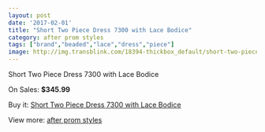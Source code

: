 ```yaml
---
layout: post
date: '2017-02-01'
title: "Short Two Piece Dress 7300 with Lace Bodice"
category: after prom styles
tags: ["brand","beaded","lace","dress","piece"]
image: http://img.transblink.com/18394-thickbox_default/short-two-piece-dress-7300-with-lace-bodice.jpg
---
```

Short Two Piece Dress 7300 with Lace Bodice

On Sales: **$345.99**
<a href="https://www.transblink.com/en/after-prom-styles/5752-short-two-piece-dress-7300-with-lace-bodice.html"><amp-img layout="responsive" width="600" height="600" src="//img.transblink.com/18394-thickbox_default/short-two-piece-dress-7300-with-lace-bodice.jpg" alt="Short Two Piece Dress 7300 with Lace Bodice 0" /></a>
<a href="https://www.transblink.com/en/after-prom-styles/5752-short-two-piece-dress-7300-with-lace-bodice.html"><amp-img layout="responsive" width="600" height="600" src="//img.transblink.com/18398-thickbox_default/short-two-piece-dress-7300-with-lace-bodice.jpg" alt="Short Two Piece Dress 7300 with Lace Bodice 1" /></a>
<a href="https://www.transblink.com/en/after-prom-styles/5752-short-two-piece-dress-7300-with-lace-bodice.html"><amp-img layout="responsive" width="600" height="600" src="//img.transblink.com/18397-thickbox_default/short-two-piece-dress-7300-with-lace-bodice.jpg" alt="Short Two Piece Dress 7300 with Lace Bodice 2" /></a>
<a href="https://www.transblink.com/en/after-prom-styles/5752-short-two-piece-dress-7300-with-lace-bodice.html"><amp-img layout="responsive" width="600" height="600" src="//img.transblink.com/18396-thickbox_default/short-two-piece-dress-7300-with-lace-bodice.jpg" alt="Short Two Piece Dress 7300 with Lace Bodice 3" /></a>
<a href="https://www.transblink.com/en/after-prom-styles/5752-short-two-piece-dress-7300-with-lace-bodice.html"><amp-img layout="responsive" width="600" height="600" src="//img.transblink.com/18395-thickbox_default/short-two-piece-dress-7300-with-lace-bodice.jpg" alt="Short Two Piece Dress 7300 with Lace Bodice 4" /></a>

Buy it: [Short Two Piece Dress 7300 with Lace Bodice](https://www.transblink.com/en/after-prom-styles/5752-short-two-piece-dress-7300-with-lace-bodice.html "Short Two Piece Dress 7300 with Lace Bodice")

View more: [after prom styles](https://www.transblink.com/en/55-after-prom-styles "after prom styles")
